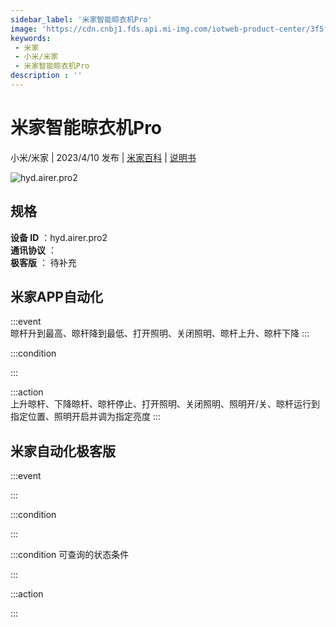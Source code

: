 ```yaml
---
sidebar_label: '米家智能晾衣机Pro'
image: 'https://cdn.cnbj1.fds.api.mi-img.com/iotweb-product-center/3f5f9264697692c1cc830fb72380395b_1653384493098.png?GalaxyAccessKeyId=AKVGLQWBOVIRQ3XLEW&Expires=9223372036854775807&Signature=ezsNuVkUkXDT5O9YPv1eACLpuGI='
keywords: 
 - 米家
 - 小米/米家
 - 米家智能晾衣机Pro
description : ''
---
```

# 米家智能晾衣机Pro

小米/米家 | 2023/4/10 发布 | [米家百科](https://home.mi.com/webapp/content/baike/product/index.html?model=hyd.airer.pro2) | [说明书](https://home.mi.com/views/introduction.html?model=hyd.airer.pro2&region=cn)

![hyd.airer.pro2](https://cdn.cnbj1.fds.api.mi-img.com/iotweb-product-center/3f5f9264697692c1cc830fb72380395b_1653384493098.png?GalaxyAccessKeyId=AKVGLQWBOVIRQ3XLEW&Expires=9223372036854775807&Signature=ezsNuVkUkXDT5O9YPv1eACLpuGI=)

## 规格  
> 
**设备 ID** ：hyd.airer.pro2  
**通讯协议** ：  
**极客版**  ： 待补充 


## 米家APP自动化  

:::event  
晾杆升到最高、晾杆降到最低、打开照明、关闭照明、晾杆上升、晾杆下降
:::

:::condition  

:::

:::action   
上升晾杆、下降晾杆、晾杆停止、打开照明、关闭照明、照明开/关、晾杆运行到指定位置、照明开启并调为指定亮度
:::

## 米家自动化极客版  

:::event  

:::

:::condition  

:::

:::condition 可查询的状态条件  

:::

:::action  

:::

        

